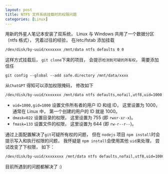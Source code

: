 ```yaml
---
layout: post
title: NTFS 文件系统挂载时的权限问题
categories: [Linux]
---
```


用新的外星人笔记本安装了双系统， Linux 与 Windows 共用了一个数据分区 （ntfs 格式）， 凭着过往的经验， 在/etc/fstab 添加挂载

```bash
/dev/disk/by-uuid/xxxxxxx /mnt/data ntfs defaults 0 0
```
这样方式挂载后， `git clone`下来的项目， 会提示`检测到可疑的所有权`， 需要添加信任 
```
git config --global --add safe.directory /mnt/data/xxxx
```

从`ChatGPT` 得知可以添加权限掩码， 修改如下

```bash
/dev/disk/by-uuid/xxxxxxx /mnt/data ntfs defaults,nofail,utf8,uid=1000,gid=1000,dmask=022,fmask=133 0 0
```

- `uid=1000,gid=1000` 设置文件所有者的用户 ID 和组 ID， 这里设置为 1000， 通常在 Linux 中， 第一个创建的用户的 ID 就是 1000。
- `dmask=022` 设置目录的权限， 这里设置为 755 (即 `rwxr-xr-x`)。
- `fmask=133` 设置文件的权限， 这里设置为 644 (即 `rw-r--r--`)。

通过上面配置解决了`git`可疑所有权的问题， 但在 `nodejs` 项目 `npm install`时会提示写入和执行权限的问题， 我怀疑是 `npm install`会使用其他 `uid`来处理， 尝试改变了下权限， 如下：

```bash
/dev/disk/by-uuid/xxxxxxxx /mnt/data ntfs defaults,nofail,utf8,uid=1000,gid=1000,dmask=002,fmask=013 0 0
```
目前所遇到的问题都解决了 :)



